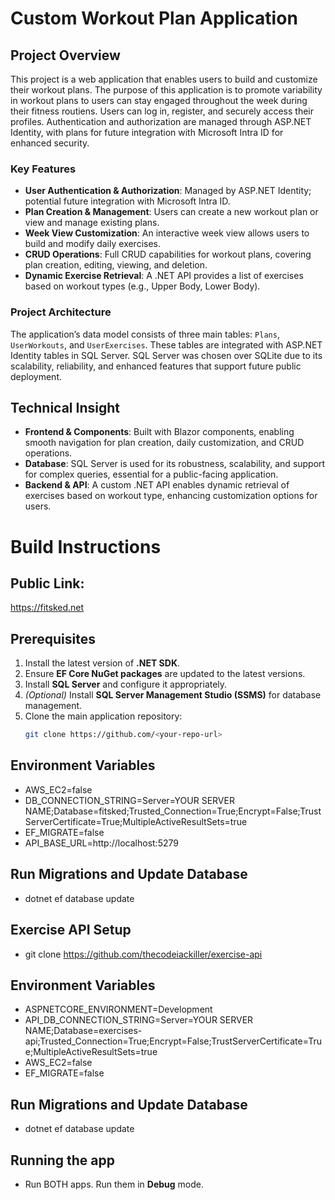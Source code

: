 # Custom Workout Plan Application

## Project Overview

This project is a web application that enables users to build and customize their workout plans. The purpose of this application is to promote variability in workout plans to users can stay engaged throughout the week during their fitness routiens. Users can log in, register, and securely access their profiles. Authentication and authorization are managed through ASP.NET Identity, with plans for future integration with Microsoft Intra ID for enhanced security.

### Key Features

- **User Authentication & Authorization**: Managed by ASP.NET Identity; potential future integration with Microsoft Intra ID.
- **Plan Creation & Management**: Users can create a new workout plan or view and manage existing plans.
- **Week View Customization**: An interactive week view allows users to build and modify daily exercises.
- **CRUD Operations**: Full CRUD capabilities for workout plans, covering plan creation, editing, viewing, and deletion.
- **Dynamic Exercise Retrieval**: A .NET API provides a list of exercises based on workout types (e.g., Upper Body, Lower Body).

### Project Architecture

The application’s data model consists of three main tables: `Plans`, `UserWorkouts`, and `UserExercises`. These tables are integrated with ASP.NET Identity tables in SQL Server. SQL Server was chosen over SQLite due to its scalability, reliability, and enhanced features that support future public deployment.

## Technical Insight

- **Frontend & Components**: Built with Blazor components, enabling smooth navigation for plan creation, daily customization, and CRUD operations.
- **Database**: SQL Server is used for its robustness, scalability, and support for complex queries, essential for a public-facing application.
- **Backend & API**: A custom .NET API enables dynamic retrieval of exercises based on workout type, enhancing customization options for users.

# **Build Instructions**

## **Public Link:**
https://fitsked.net


## **Prerequisites**
1. Install the latest version of **.NET SDK**.
2. Ensure **EF Core NuGet packages** are updated to the latest versions.
3. Install **SQL Server** and configure it appropriately.
4. *(Optional)* Install **SQL Server Management Studio (SSMS)** for database management.
5. Clone the main application repository:
   ```bash
   git clone https://github.com/<your-repo-url>

## **Environment Variables**
- AWS_EC2=false
- DB_CONNECTION_STRING=Server=YOUR SERVER NAME;Database=fitsked;Trusted_Connection=True;Encrypt=False;TrustServerCertificate=True;MultipleActiveResultSets=true
- EF_MIGRATE=false
- API_BASE_URL=http://localhost:5279

## **Run Migrations and Update Database**
 - dotnet ef database update

## **Exercise API Setup**
 - git clone https://github.com/thecodeiackiller/exercise-api

## **Environment Variables**
 - ASPNETCORE_ENVIRONMENT=Development
 - API_DB_CONNECTION_STRING=Server=YOUR SERVER NAME;Database=exercises-api;Trusted_Connection=True;Encrypt=False;TrustServerCertificate=True;MultipleActiveResultSets=true
 - AWS_EC2=false
 - EF_MIGRATE=false

## **Run Migrations and Update Database**
 - dotnet ef database update

## **Running the app**
 - Run BOTH apps. Run them in **Debug** mode.





